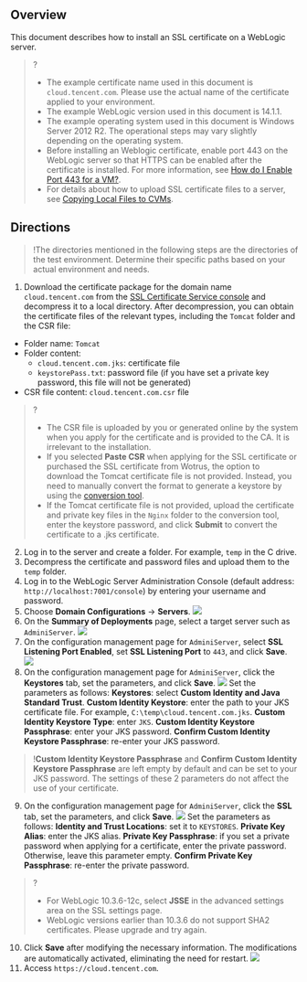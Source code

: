 ## Overview
This document describes how to install an SSL certificate on a WebLogic server.
>?
>- The example certificate name used in this document is `cloud.tencent.com`. Please use the actual name of the certificate applied to your environment.
>- The example WebLogic version used in this document is 14.1.1.
>- The example operating system used in this document is Windows Server 2012 R2. The operational steps may vary slightly depending on the operating system.
>- Before installing an Weblogic certificate, enable port 443 on the WebLogic server so that HTTPS can be enabled after the certificate is installed. For more information, see [How do I Enable Port 443 for a VM?](https://intl.cloud.tencent.com/document/product/1007/36738).
>- For details about how to upload SSL certificate files to a server, see [Copying Local Files to CVMs](https://intl.cloud.tencent.com/document/product/213/34821).


## Directions
>!The directories mentioned in the following steps are the directories of the test environment. Determine their specific paths based on your actual environment and needs.
>
1. Download the certificate package for the domain name `cloud.tencent.com` from the [SSL Certificate Service console](https://console.cloud.tencent.com/ssl) and decompress it to a local directory.
After decompression, you can obtain the certificate files of the relevant types, including the `Tomcat` folder and the CSR file:
 - Folder name: `Tomcat`
 - Folder content:
    - `cloud.tencent.com.jks`: certificate file
    - `keystorePass.txt`: password file (if you have set a private key password, this file will not be generated)
  - CSR file content: `cloud.tencent.com.csr` file

>?
>- The CSR file is uploaded by you or generated online by the system when you apply for the certificate and is provided to the CA. It is irrelevant to the installation.
>- If you selected **Paste CSR** when applying for the SSL certificate or purchased the SSL certificate from Wotrus, the option to download the Tomcat certificate file is not provided. Instead, you need to manually convert the format to generate a keystore by using the [conversion tool](https://myssl.com/cert_convert.html).
>- If the Tomcat certificate file is not provided, upload the certificate and private key files in the `Nginx` folder to the conversion tool, enter the keystore password, and click **Submit** to convert the certificate to a .jks certificate.

2. Log in to the server and create a folder. For example, `temp` in the C drive.
3. Decompress the certificate and password files and upload them to the `temp` folder.
4. Log in to the WebLogic Server Administration Console (default address: `http://localhost:7001/console`) by entering your username and password.
5. Choose **Domain Configurations** -> **Servers**.
![](https://main.qcloudimg.com/raw/a106e5e64c6778f4404f4ed80e489fb0.png)
6. On the **Summary of Deployments** page, select a target server such as `AdminiServer`.
![](https://main.qcloudimg.com/raw/77fd69ad0a9028898cea25f604dfbe83.png)
7. On the configuration management page for `AdminiServer`, select **SSL Listening Port Enabled**, set **SSL Listening Port** to `443`, and click **Save**.
![](https://main.qcloudimg.com/raw/c1f669bffdd864edd378d10dcc59ae1d.png)
8. On the configuration management page for `AdminiServer`, click the **Keystores** tab, set the parameters, and click **Save**.
![](https://main.qcloudimg.com/raw/10090637ba62375b29d5e11eb0b1809f.png)
Set the parameters as follows:
**Keystores**: select **Custom Identity and Java Standard Trust**.
**Custom Identity Keystore**: enter the path to your JKS certificate file. For example, `C:\temp\cloud.tencent.com.jks`.
**Custom Identity Keystore Type**: enter `JKS`.
**Custom Identity Keystore Passphrase**: enter your JKS password.
**Confirm Custom Identity Keystore Passphrase**: re-enter your JKS password.
>!**Custom Identity Keystore Passphrase** and **Confirm Custom Identity Keystore Passphrase** are left empty by default and can be set to your JKS password. The settings of these 2 parameters do not affect the use of your certificate.

9. On the configuration management page for `AdminiServer`, click the **SSL** tab, set the parameters, and click **Save**.
![](https://main.qcloudimg.com/raw/8896cb2a6f2f4ce846439cd911688a06.png)
Set the parameters as follows:
**Identity and Trust Locations**: set it to `KEYSTORES`.
**Private Key Alias**: enter the JKS alias.
**Private Key Passphrase**: if you set a private password when applying for a certificate, enter the private password. Otherwise, leave this parameter empty.
**Confirm Private Key Passphrase**: re-enter the private password.
>?
>- For WebLogic 10.3.6-12c, select **JSSE** in the advanced settings area on the SSL settings page.
>- WebLogic versions earlier than 10.3.6 do not support SHA2 certificates. Please upgrade and try again.

10. Click **Save** after modifying the necessary information. The modifications are automatically activated, eliminating the need for restart.
![](https://main.qcloudimg.com/raw/ec29de920379cf9e12f87f71c17777fe.png)
11. Access `https://cloud.tencent.com`.
